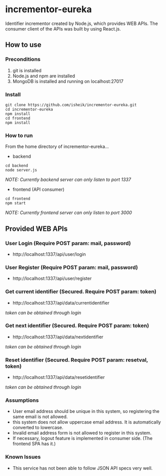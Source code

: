 # incrementor-eureka
Identifier incrementor created by Node.js, which provides WEB APIs.
The consumer client of the APIs was built by using React.js.

## How to use
### Preconditions
1. git is installed
2. Node.js and npm are installed
3. MongoDB is installed and running on localhost:27017

### Install
```
git clone https://github.com/isheik/incrementor-eureka.git
cd incrementor-eureka
npm install
cd frontend
npm install
```

### How to run
From the home directory of incrementor-eureka...

* backend
```
cd backend
node server.js
```
*NOTE: Currently backend server can only listen to port 1337*


* frontend (API consumer)
```
cd frontend
npm start
```
*NOTE: Currently frontend server can only listen to port 3000*

## Provided WEB APIs
### User Login (Require POST param: mail, password)
* http://localhost:1337/api/user/login

### User Register (Require POST param: mail, password)
* http://localhost:1337/api/user/register

### Get current identifier (Secured. Require POST param: token)
* http://localhost:1337/api/data/currentidentifier

*token can be obtained through login*

### Get next identifier (Secured. Require POST param: token)
* http://localhost:1337/api/data/nextidentifier

*token can be obtained through login*

### Reset identifier (Secured. Require POST param: resetval, token)
* http://localhost:1337/api/data/resetidentifier

*token can be obtained through login*

### Assumptions
* User email address should be unique in this system, so registering the same email is not allowed.
* this system does not allow uppercase email address. It is automatically converted to lowercase.
* Invalid email address form is not allowed to register in this system.
* If necessary, logout feature is implemented in consumer side. (The frontend SPA has it.)

### Known Issues
* This service has not been able to follow JSON API specs very well.
